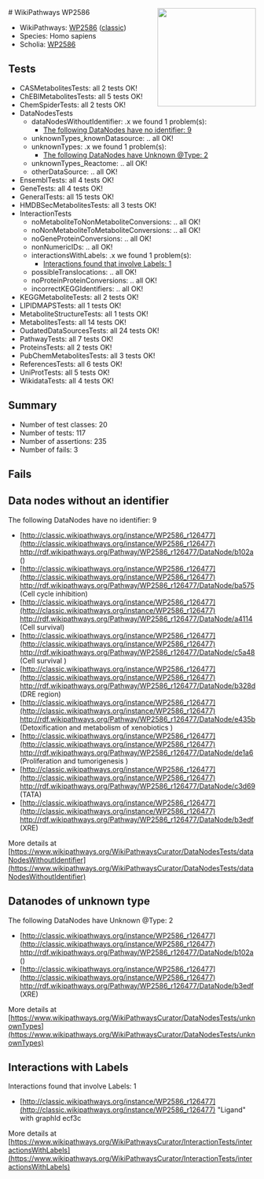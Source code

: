 <img style="float: right; width: 200px" src="https://upload.wikimedia.org/wikipedia/commons/thumb/8/83/Wplogo_with_text_500.png/640px-Wplogo_with_text_500.png" />
# WikiPathways WP2586

* WikiPathways: [WP2586](https://wikipathways.org/pathways/WP2586) ([classic](https://classic.wikipathways.org/instance/WP2586))
* Species: Homo sapiens
* Scholia: [WP2586](https://scholia.toolforge.org/wikipathways/WP2586)
## Tests
* CASMetabolitesTests: all 2 tests OK!
* ChEBIMetabolitesTests: all 5 tests OK!
* ChemSpiderTests: all 2 tests OK!
* DataNodesTests
    * dataNodesWithoutIdentifier: .x we found 1 problem(s):
        * [The following DataNodes have no identifier: 9](#d2d32fa8)
    * unknownTypes_knownDatasource: .. all OK!
    * unknownTypes: .x we found 1 problem(s):
        * [The following DataNodes have Unknown @Type: 2](#839973e0)
    * unknownTypes_Reactome: .. all OK!
    * otherDataSource: .. all OK!
* EnsemblTests: all 4 tests OK!
* GeneTests: all 4 tests OK!
* GeneralTests: all 15 tests OK!
* HMDBSecMetabolitesTests: all 3 tests OK!
* InteractionTests
    * noMetaboliteToNonMetaboliteConversions: .. all OK!
    * noNonMetaboliteToMetaboliteConversions: .. all OK!
    * noGeneProteinConversions: .. all OK!
    * nonNumericIDs: .. all OK!
    * interactionsWithLabels: .x we found 1 problem(s):
        * [Interactions found that involve Labels: 1](#630d2678)
    * possibleTranslocations: .. all OK!
    * noProteinProteinConversions: .. all OK!
    * incorrectKEGGIdentifiers: .. all OK!
* KEGGMetaboliteTests: all 2 tests OK!
* LIPIDMAPSTests: all 1 tests OK!
* MetaboliteStructureTests: all 1 tests OK!
* MetabolitesTests: all 14 tests OK!
* OudatedDataSourcesTests: all 24 tests OK!
* PathwayTests: all 7 tests OK!
* ProteinsTests: all 2 tests OK!
* PubChemMetabolitesTests: all 3 tests OK!
* ReferencesTests: all 6 tests OK!
* UniProtTests: all 5 tests OK!
* WikidataTests: all 4 tests OK!


## Summary

* Number of test classes: 20
* Number of tests: 117
* Number of assertions: 235
* Number of fails: 3

## Fails

<a name="d2d32fa8" />

## Data nodes without an identifier

The following DataNodes have no identifier: 9

* [http://classic.wikipathways.org/instance/WP2586_r126477](http://classic.wikipathways.org/instance/WP2586_r126477) http://rdf.wikipathways.org/Pathway/WP2586_r126477/DataNode/b102a ()
* [http://classic.wikipathways.org/instance/WP2586_r126477](http://classic.wikipathways.org/instance/WP2586_r126477) http://rdf.wikipathways.org/Pathway/WP2586_r126477/DataNode/ba575 (Cell cycle inhibition)
* [http://classic.wikipathways.org/instance/WP2586_r126477](http://classic.wikipathways.org/instance/WP2586_r126477) http://rdf.wikipathways.org/Pathway/WP2586_r126477/DataNode/a4114 (Cell survival)
* [http://classic.wikipathways.org/instance/WP2586_r126477](http://classic.wikipathways.org/instance/WP2586_r126477) http://rdf.wikipathways.org/Pathway/WP2586_r126477/DataNode/c5a48 (Cell survival
)
* [http://classic.wikipathways.org/instance/WP2586_r126477](http://classic.wikipathways.org/instance/WP2586_r126477) http://rdf.wikipathways.org/Pathway/WP2586_r126477/DataNode/b328d (DRE region)
* [http://classic.wikipathways.org/instance/WP2586_r126477](http://classic.wikipathways.org/instance/WP2586_r126477) http://rdf.wikipathways.org/Pathway/WP2586_r126477/DataNode/e435b (Detoxification and metabolism of xenobiotics
)
* [http://classic.wikipathways.org/instance/WP2586_r126477](http://classic.wikipathways.org/instance/WP2586_r126477) http://rdf.wikipathways.org/Pathway/WP2586_r126477/DataNode/de1a6 (Proliferation and tumorigenesis )
* [http://classic.wikipathways.org/instance/WP2586_r126477](http://classic.wikipathways.org/instance/WP2586_r126477) http://rdf.wikipathways.org/Pathway/WP2586_r126477/DataNode/c3d69 (TATA)
* [http://classic.wikipathways.org/instance/WP2586_r126477](http://classic.wikipathways.org/instance/WP2586_r126477) http://rdf.wikipathways.org/Pathway/WP2586_r126477/DataNode/b3edf (XRE)


More details at [https://www.wikipathways.org/WikiPathwaysCurator/DataNodesTests/dataNodesWithoutIdentifier](https://www.wikipathways.org/WikiPathwaysCurator/DataNodesTests/dataNodesWithoutIdentifier)

<a name="839973e0" />

## Datanodes of unknown type

The following DataNodes have Unknown @Type: 2

* [http://classic.wikipathways.org/instance/WP2586_r126477](http://classic.wikipathways.org/instance/WP2586_r126477) http://rdf.wikipathways.org/Pathway/WP2586_r126477/DataNode/b102a ()
* [http://classic.wikipathways.org/instance/WP2586_r126477](http://classic.wikipathways.org/instance/WP2586_r126477) http://rdf.wikipathways.org/Pathway/WP2586_r126477/DataNode/b3edf (XRE)


More details at [https://www.wikipathways.org/WikiPathwaysCurator/DataNodesTests/unknownTypes](https://www.wikipathways.org/WikiPathwaysCurator/DataNodesTests/unknownTypes)

<a name="630d2678" />

## Interactions with Labels

Interactions found that involve Labels: 1

* [http://classic.wikipathways.org/instance/WP2586_r126477](http://classic.wikipathways.org/instance/WP2586_r126477) "Ligand" with graphId ecf3c


More details at [https://www.wikipathways.org/WikiPathwaysCurator/InteractionTests/interactionsWithLabels](https://www.wikipathways.org/WikiPathwaysCurator/InteractionTests/interactionsWithLabels)

